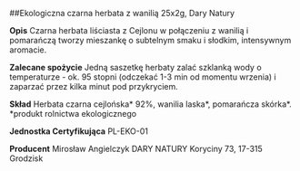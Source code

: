 ##Ekologiczna czarna herbata z wanilią 25x2g, Dary Natury

**Opis** Czarna herbata liściasta z Cejlonu w połączeniu z wanilią i pomarańczą tworzy mieszankę o subtelnym smaku i słodkim, intensywnym aromacie.

**Zalecane spożycie** Jedną saszetkę herbaty zalać szklanką wody o temperaturze - ok. 95 stopni (odczekać 1-3 min od momentu wrzenia) i zaparzać przez kilka minut pod przykryciem.

**Skład** Herbata czarna cejlońska\* 92%, wanilia laska\*, pomarańcza skórka\*.
\*produkt rolnictwa ekologicznego

**Jednostka Certyfikująca** PL-EKO-01

**Producent** Mirosław Angielczyk DARY NATURY
Koryciny 73, 17-315 Grodzisk